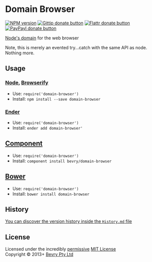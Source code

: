 # Domain Browser

[![NPM version](https://badge.fury.io/js/domain-browser.png)](https://npmjs.org/package/domain-browser "View this project on NPM")
[![Gittip donate button](http://badgr.co/gittip/bevry.png)](https://www.gittip.com/bevry/ "Donate weekly to this project using Gittip")
[![Flattr donate button](https://raw.github.com/balupton/flattr-buttons/master/badge-89x18.gif)](http://flattr.com/thing/344188/balupton-on-Flattr "Donate monthly to this project using Flattr")
[![PayPayl donate button](https://www.paypalobjects.com/en_AU/i/btn/btn_donate_SM.gif)](https://www.paypal.com/cgi-bin/webscr?cmd=_s-xclick&hosted_button_id=QB8GQPZAH84N6 "Donate once-off to this project using Paypal")

[Node's domain](http://nodejs.org/api/domain.html) for the web browser

Note, this is merely an evented try...catch with the same API as node. Nothing more.


## Usage

### [Node](http://nodejs.org/), [Browserify](http://browserify.org/)
- Use: `require('domain-browser')`
- Install: `npm install --save domain-browser`

### [Ender](http://ender.jit.su/)
- Use: `require('domain-browser')`
- Install: `ender add domain-browser'`

## [Component](http://github.com/component/component)
- Use: `require('domain-browser')`
- Install: `component install bevry/domain-browser`

## [Bower](http://bower.io/)
- Use: `require('domain-browser')`
- Install: `bower install domain-browser`


## History
[You can discover the version history inside the `History.md` file](https://github.com/bevry/domain-browser/blob/master/History.md#files)


## License
Licensed under the incredibly [permissive](http://en.wikipedia.org/wiki/Permissive_free_software_licence) [MIT License](http://creativecommons.org/licenses/MIT/)
<br/>Copyright &copy; 2013+ [Bevry Pty Ltd](http://bevry.me)
